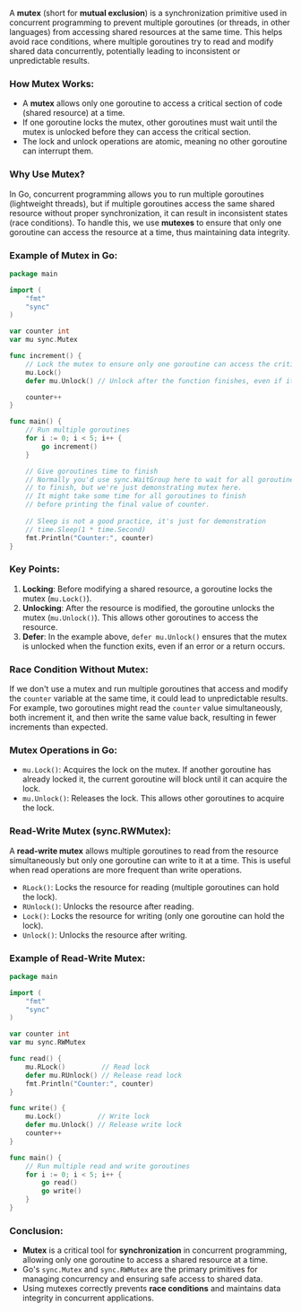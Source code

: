 A **mutex** (short for **mutual exclusion**) is a synchronization primitive used in concurrent programming to prevent multiple goroutines (or threads, in other languages) from accessing shared resources at the same time. This helps avoid race conditions, where multiple goroutines try to read and modify shared data concurrently, potentially leading to inconsistent or unpredictable results.

### How Mutex Works:

- A **mutex** allows only one goroutine to access a critical section of code (shared resource) at a time.
- If one goroutine locks the mutex, other goroutines must wait until the mutex is unlocked before they can access the critical section.
- The lock and unlock operations are atomic, meaning no other goroutine can interrupt them.

### Why Use Mutex?
In Go, concurrent programming allows you to run multiple goroutines (lightweight threads), but if multiple goroutines access the same shared resource without proper synchronization, it can result in inconsistent states (race conditions). To handle this, we use **mutexes** to ensure that only one goroutine can access the resource at a time, thus maintaining data integrity.

### Example of Mutex in Go:

```go
package main

import (
	"fmt"
	"sync"
)

var counter int
var mu sync.Mutex

func increment() {
	// Lock the mutex to ensure only one goroutine can access the critical section
	mu.Lock()
	defer mu.Unlock() // Unlock after the function finishes, even if it exits early

	counter++
}

func main() {
	// Run multiple goroutines
	for i := 0; i < 5; i++ {
		go increment()
	}

	// Give goroutines time to finish
	// Normally you'd use sync.WaitGroup here to wait for all goroutines
	// to finish, but we're just demonstrating mutex here.
	// It might take some time for all goroutines to finish
	// before printing the final value of counter.
	
	// Sleep is not a good practice, it's just for demonstration
	// time.Sleep(1 * time.Second)
	fmt.Println("Counter:", counter)
}
```

### Key Points:
1. **Locking**: Before modifying a shared resource, a goroutine locks the mutex (`mu.Lock()`).
2. **Unlocking**: After the resource is modified, the goroutine unlocks the mutex (`mu.Unlock()`). This allows other goroutines to access the resource.
3. **Defer**: In the example above, `defer mu.Unlock()` ensures that the mutex is unlocked when the function exits, even if an error or a return occurs.

### Race Condition Without Mutex:
If we don't use a mutex and run multiple goroutines that access and modify the `counter` variable at the same time, it could lead to unpredictable results. For example, two goroutines might read the `counter` value simultaneously, both increment it, and then write the same value back, resulting in fewer increments than expected.

### Mutex Operations in Go:

- `mu.Lock()`: Acquires the lock on the mutex. If another goroutine has already locked it, the current goroutine will block until it can acquire the lock.
- `mu.Unlock()`: Releases the lock. This allows other goroutines to acquire the lock.

### **Read-Write Mutex (sync.RWMutex)**:
A **read-write mutex** allows multiple goroutines to read from the resource simultaneously but only one goroutine can write to it at a time. This is useful when read operations are more frequent than write operations.

- `RLock()`: Locks the resource for reading (multiple goroutines can hold the lock).
- `RUnlock()`: Unlocks the resource after reading.
- `Lock()`: Locks the resource for writing (only one goroutine can hold the lock).
- `Unlock()`: Unlocks the resource after writing.

### Example of Read-Write Mutex:

```go
package main

import (
	"fmt"
	"sync"
)

var counter int
var mu sync.RWMutex

func read() {
	mu.RLock()         // Read lock
	defer mu.RUnlock() // Release read lock
	fmt.Println("Counter:", counter)
}

func write() {
	mu.Lock()         // Write lock
	defer mu.Unlock() // Release write lock
	counter++
}

func main() {
	// Run multiple read and write goroutines
	for i := 0; i < 5; i++ {
		go read()
		go write()
	}
}
```

### Conclusion:
- **Mutex** is a critical tool for **synchronization** in concurrent programming, allowing only one goroutine to access a shared resource at a time.
- Go's `sync.Mutex` and `sync.RWMutex` are the primary primitives for managing concurrency and ensuring safe access to shared data.
- Using mutexes correctly prevents **race conditions** and maintains data integrity in concurrent applications.